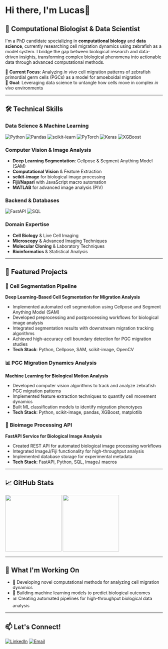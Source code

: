 # Hi there, I'm Lucas👋

## 🧬 Computational Biologist & Data Scientist

I'm a PhD candidate specializing in **computational biology** and **data science**, currently researching cell migration dynamics using zebrafish as a model system. I bridge the gap between biological research and data-driven insights, transforming complex biological phenomena into actionable data through advanced computational methods.

🔬 **Current Focus**: Analyzing *in vivo* cell migration patterns of zebrafish primordial germ cells (PGCs) as a model for amoeboidal migration  
🎯 **Goal**: Leveraging data science to untangle how cells move in complex *in vivo* environments

---

## 🛠️ Technical Skills

### **Data Science & Machine Learning**
![Python](https://img.shields.io/badge/Python-3776AB?style=for-the-badge&logo=python&logoColor=white)
![Pandas](https://img.shields.io/badge/pandas-%23150458?style=for-the-badge&logo=pandas&logoColor=white)
![scikit-learn](https://img.shields.io/badge/scikit--learn-%23F7931E?style=for-the-badge&logo=scikit-learn&logoColor=white)
![PyTorch](https://img.shields.io/badge/PyTorch-%23EE4C2C?style=for-the-badge&logo=PyTorch&logoColor=white)
![Keras](https://img.shields.io/badge/Keras-%23D00000?style=for-the-badge&logo=Keras&logoColor=white)
![XGBoost](https://img.shields.io/badge/XGBoost-FF6600?style=for-the-badge&logo=xgboost&logoColor=white)

### **Computer Vision & Image Analysis**
- **Deep Learning Segmentation**: Cellpose & Segment Anything Model (SAM)
- **Computational Vision** & Feature Extraction
- **scikit-image** for biological image processing
- **Fiji/Napari** with JavaScript macro automation
- **MATLAB** for advanced image analysis (PIV)

### **Backend & Databases**
![FastAPI](https://img.shields.io/badge/FastAPI-005571?style=for-the-badge&logo=fastapi)
![SQL](https://img.shields.io/badge/SQL-4479A1?style=for-the-badge&logo=mysql&logoColor=white)

### **Domain Expertise**
- **Cell Biology** & Live Cell Imaging
- **Microscopy** & Advanced Imaging Techniques
- **Molecular Cloning** & Laboratory Techniques
- **Bioinformatics** & Statistical Analysis

---

## 🚀 Featured Projects

### 🔬 Cell Segmentation Pipeline
**Deep Learning-Based Cell Segmentation for Migration Analysis**
- Implemented automated cell segmentation using Cellpose and Segment Anything Model (SAM)
- Developed preprocessing and postprocessing workflows for biological image analysis
- Integrated segmentation results with downstream migration tracking algorithms
- Achieved high-accuracy cell boundary detection for PGC migration studies
- **Tech Stack**: Python, Cellpose, SAM, scikit-image, OpenCV

### 📊 PGC Migration Dynamics Analysis
**Machine Learning for Biological Motion Analysis**
- Developed computer vision algorithms to track and analyze zebrafish PGC migration patterns
- Implemented feature extraction techniques to quantify cell movement dynamics
- Built ML classification models to identify migration phenotypes
- **Tech Stack**: Python, scikit-image, pandas, XGBoost, matplotlib

### 🧬 Bioimage Processing API
**FastAPI Service for Biological Image Analysis**
- Created REST API for automated biological image processing workflows
- Integrated ImageJ/Fiji functionality for high-throughput analysis
- Implemented database storage for experimental metadata
- **Tech Stack**: FastAPI, Python, SQL, ImageJ macros

---

## 📈 GitHub Stats
  <img height="180em" src="https://github-readme-stats.vercel.app/api?username=lk96er&show_icons=true&theme=dark&include_all_commits=true&count_private=true"/>
  <img height="180em" src="https://github-readme-stats.vercel.app/api/top-langs/?username=lk96er&layout=compact&langs_count=7&theme=dark"/>
</div>

---

## 🎯 What I'm Working On

- 🔬 Developing novel computational methods for analyzing cell migration dynamics
- 🤖 Building machine learning models to predict biological outcomes
- 📊 Creating automated pipelines for high-throughput biological data analysis

---


## 📫 Let's Connect!

[![LinkedIn](https://img.shields.io/badge/LinkedIn-0077B5?style=for-the-badge&logo=linkedin&logoColor=white)](https://www.linkedin.com/in/lkhl/)
[![Email](https://img.shields.io/badge/Email-D14836?style=for-the-badge&logo=gmail&logoColor=white)](mailto:lucas.kuehl@uni-muenster.de)

